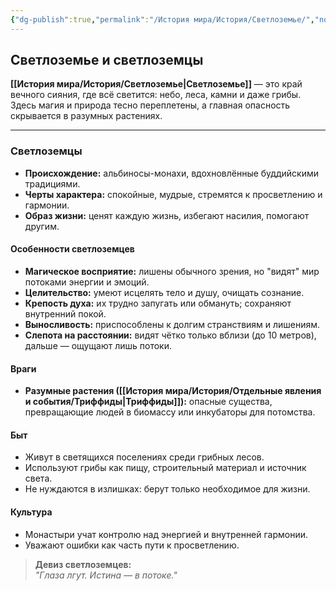 ```yaml
---
{"dg-publish":true,"permalink":"/История мира/История/Светлоземье/","noteIcon":"","created":"2025-07-30T10:44:50.227+03:00","updated":"2025-07-29T23:47:04.887+03:00"}
---
```


## Светлоземье и светлоземцы

**[[История мира/История/Светлоземье\|Светлоземье]]** — это край вечного сияния, где всё светится: небо, леса, камни и даже грибы. Здесь магия и природа тесно переплетены, а главная опасность скрывается в разумных растениях.

---

### Светлоземцы

- **Происхождение:** альбиносы-монахи, вдохновлённые буддийскими традициями.
- **Черты характера:** спокойные, мудрые, стремятся к просветлению и гармонии.
- **Образ жизни:** ценят каждую жизнь, избегают насилия, помогают другим.

#### Особенности светлоземцев

- **Магическое восприятие:** лишены обычного зрения, но "видят" мир потоками энергии и эмоций.
- **Целительство:** умеют исцелять тело и душу, очищать сознание.
- **Крепость духа:** их трудно запугать или обмануть; сохраняют внутренний покой.
- **Выносливость:** приспособлены к долгим странствиям и лишениям.
- **Слепота на расстоянии:** видят чётко только вблизи (до 10 метров), дальше — ощущают лишь потоки.

#### Враги

- **Разумные растения ([[История мира/История/Отдельные явления и события/Триффиды\|Триффиды]]):** опасные существа, превращающие людей в биомассу или инкубаторы для потомства.

#### Быт

- Живут в светящихся поселениях среди грибных лесов.
- Используют грибы как пищу, строительный материал и источник света.
- Не нуждаются в излишках: берут только необходимое для жизни.

#### Культура

- Монастыри учат контролю над энергией и внутренней гармонии.
- Уважают ошибки как часть пути к просветлению.

> **Девиз светлоземцев:**  
> _"Глаза лгут. Истина — в потоке."_

